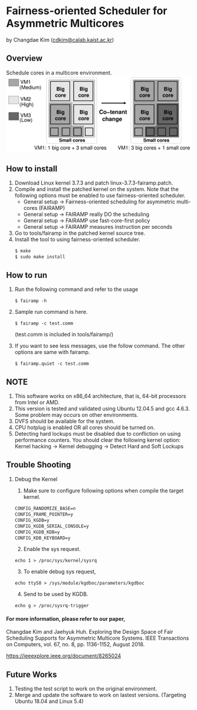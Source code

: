 # Fairness-oriented Scheduler for Asymmetric Multicores

by Changdae Kim (cdkim@calab.kaist.ac.kr)

## Overview
Schedule cores in a multicore environment.
![](overview.png)

## How to install
1. Download Linux kernel 3.7.3 and patch linux-3.7.3-fairamp.patch.
2. Compile and install the patched kernel on the system.
   Note that the following options must be enabled to use fairness-oriented scheduler.
   * General setup -> Fairness-oriented scheduling for asymmetric multi-cores (FAIRAMP)
   * General setup -> FAIRAMP really DO the scheduling
   * General setup -> FAIRAMP use fast-core-first policy
   * General setup -> FAIRAMP measures instruction per seconds
3. Go to tools/fairamp in the patched kernel source tree.
4. Install the tool to using fairness-oriented scheduler.
    ```
    $ make
    $ sudo make install
    ```

## How to run
1. Run the following command and refer to the usage
    ```  
    $ fairamp -h
    ```   
2. Sample run command is here.
    ```
    $ fairamp -c test.comm
    ``` 
   (test.comm is included in tools/fairamp/)
   
3. If you want to see less messages, use the follow command. The other options are same with fairamp.
    ```
    $ fairamp.quiet -c test.comm
    ```

## NOTE
1. This software works on x86_64 architecture, that is, 64-bit processors from Intel or AMD.
2. This version is tested and validated using Ubuntu 12.04.5 and gcc 4.6.3. 
   Some problem may occurs on other environments.
3. DVFS should be available for the system.
4. CPU hotplug is enabled OR all cores should be turned on.
5. Detecting hard lockups must be disabled due to confliction on using performance counters.
   You should clear the following kernel option: Kernel hacking -> Kernel debugging -> Detect Hard and Soft Lockups
   

## Trouble Shooting
1. Debug the Kernel 
    1. Make sure to configure following options when compile the target kernel.
    ```
    CONFIG_RANDOMIZE_BASE=n
    CONFIG_FRAME_POINTER=y
    CONFIG_KGDB=y
    CONFIG_KGDB_SERIAL_CONSOLE=y
    CONFIG_KGDB_KDB=y
    CONFIG_KDB_KEYBOARD=y
    ```
    
    2. Enable the sys request.
    ```
    echo 1 > /proc/sys/kernel/sysrq
    ```

    3. To enable debug sys request,
    ```
    echo ttyS0 > /sys/module/kgdboc/parameters/kgdboc
    ```
    
    4. Send to be used by KGDB.
    ```
    echo g > /proc/sysrq-trigger
    ```


#### For more information, please refer to our paper,

Changdae Kim and Jaehyuk Huh. Exploring the Design Space of Fair Scheduling Supports for Asymmetric Multicore Systems. IEEE Transactions on Computers, vol. 67, no. 8, pp. 1136-1152, August 2018.

https://ieeexplore.ieee.org/document/8265024
 
## Future Works
1. Testing the test script to work on the original environment.
1. Merge and update the software to work on lastest versions. (Targeting Ubuntu 18.04 and Linux 5.4)
